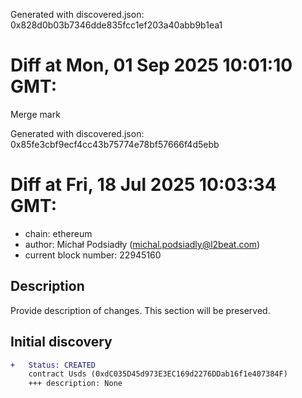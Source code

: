 Generated with discovered.json: 0x828d0b03b7346dde835fcc1ef203a40abb9b1ea1

# Diff at Mon, 01 Sep 2025 10:01:10 GMT:

Merge mark

Generated with discovered.json: 0x85fe3cbf9ecf4cc43b75774e78bf57666f4d5ebb

# Diff at Fri, 18 Jul 2025 10:03:34 GMT:

- chain: ethereum
- author: Michał Podsiadły (<michal.podsiadly@l2beat.com>)
- current block number: 22945160

## Description

Provide description of changes. This section will be preserved.

## Initial discovery

```diff
+   Status: CREATED
    contract Usds (0xdC035D45d973E3EC169d2276DDab16f1e407384F)
    +++ description: None
```


